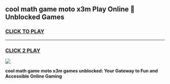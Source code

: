
## cool math game moto x3m Play Online 👋 Unblocked Games
<h3>
<a href="https://news.freeplayer.one?title=cool_math_game_moto_x3m&ref=17CMG">CLICK TO PLAY</a></h3>
<hr>

<h3>
<a href="https://news.freeplayer.one?title=cool_math_game_moto_x3m&ref=17CMG">CLICK 2 PLAY</a>
  
</h3>

<a href="https://news.freeplayer.one?title=cool_math_game_moto_x3m&ref=17CMG/"><img src="https://clearcache.store/games.png"></a>


**cool math game moto x3m games unblocked: Your Gateway to Fun and Accessible Online Gaming**
